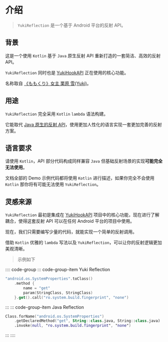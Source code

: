 # 介绍

> `YukiReflection` 是一个基于 Android 平台的反射 API。

## 背景

这是一个使用 `Kotlin` 基于 `Java` 原生反射 API 重新打造的一套简洁、高效的反射 API。

`YukiReflection` 同时也是 [YukiHookAPI](https://github.com/fankes/YukiHookAPI) 正在使用的核心功能。

名称取自 [《ももくり》女主 栗原 雪(Yuki)](https://www.bilibili.com/bangumi/play/ss5016)。

## 用途

`YukiReflection` 完全采用 `Kotlin` `lambda` 语法构建。

它能取代 [Java 原生的反射 API](https://pdai.tech/md/java/basic/java-basic-x-reflection.html)，使用更加人性化的语言实现一套更加完善的反射方案。

## 语言要求

请使用 `Kotlin`，API 部分代码构成同样兼容 `Java` 但基础反射场景的实现**可能完全无法使用**。

文档全部的 Demo 示例代码都将使用 `Kotlin` 进行描述，如果你完全不会使用 `Kotlin` 那你将有可能无法使用 `YukiReflection`。

## 灵感来源

`YukiReflection` 最初是集成在 [YukiHookAPI](https://github.com/fankes/YukiHookAPI) 项目中的核心功能，现在进行了解耦合，使得这套反射 API 可以在任何 Android 平台的项目中使用。

现在，我们只需要编写少量的代码，就能实现一个简单的反射调用。

借助 `Kotlin` 优雅的 `lambda` 写法以及 `YukiReflection`，可以让你的反射逻辑更加美观清晰。

> 示例如下

:::: code-group
::: code-group-item Yuki Reflection

```kotlin
"android.os.SystemProperties".toClass()
    .method {
        name = "get"
        param(StringClass, StringClass)
    }.get().call("ro.system.build.fingerprint", "none")
```

:::
::: code-group-item Java Reflection

```kotlin
Class.forName("android.os.SystemProperties")
    .getDeclaredMethod("get", String::class.java, String::class.java)
    .invoke(null, "ro.system.build.fingerprint", "none")
```

:::
::::